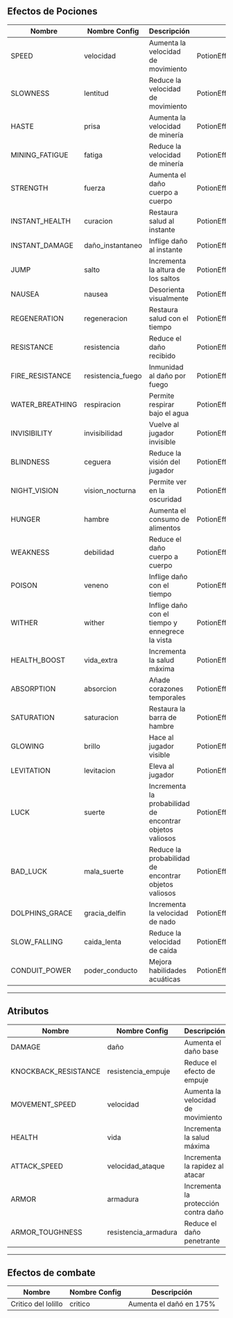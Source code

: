 ## Efectos de Pociones

| **Nombre**|**Nombre Config**|**Descripción**|**Tipo**|
|-------------------------|------------------------|--------------------------------------------------|-------------------------------|
| SPEED                  | velocidad             | Aumenta la velocidad de movimiento                | PotionEffectType.SPEED        |
| SLOWNESS               | lentitud              | Reduce la velocidad de movimiento                 | PotionEffectType.SLOW         |
| HASTE                  | prisa                 | Aumenta la velocidad de minería                   | PotionEffectType.FAST_DIGGING |
| MINING_FATIGUE         | fatiga                | Reduce la velocidad de minería                    | PotionEffectType.SLOW_DIGGING |
| STRENGTH               | fuerza                | Aumenta el daño cuerpo a cuerpo                   | PotionEffectType.INCREASE_DAMAGE |
| INSTANT_HEALTH         | curacion              | Restaura salud al instante                        | PotionEffectType.HEAL         |
| INSTANT_DAMAGE         | daño_instantaneo      | Inflige daño al instante                          | PotionEffectType.HARM         |
| JUMP                   | salto                 | Incrementa la altura de los saltos                | PotionEffectType.JUMP         |
| NAUSEA                 | nausea                | Desorienta visualmente                            | PotionEffectType.CONFUSION    |
| REGENERATION           | regeneracion          | Restaura salud con el tiempo                      | PotionEffectType.REGENERATION |
| RESISTANCE             | resistencia           | Reduce el daño recibido                           | PotionEffectType.DAMAGE_RESISTANCE |
| FIRE_RESISTANCE        | resistencia_fuego     | Inmunidad al daño por fuego                       | PotionEffectType.FIRE_RESISTANCE |
| WATER_BREATHING        | respiracion           | Permite respirar bajo el agua                     | PotionEffectType.WATER_BREATHING |
| INVISIBILITY           | invisibilidad         | Vuelve al jugador invisible                       | PotionEffectType.INVISIBILITY |
| BLINDNESS              | ceguera               | Reduce la visión del jugador                      | PotionEffectType.BLINDNESS    |
| NIGHT_VISION           | vision_nocturna       | Permite ver en la oscuridad                       | PotionEffectType.NIGHT_VISION |
| HUNGER                 | hambre                | Aumenta el consumo de alimentos                   | PotionEffectType.HUNGER       |
| WEAKNESS               | debilidad             | Reduce el daño cuerpo a cuerpo                    | PotionEffectType.WEAKNESS     |
| POISON                 | veneno                | Inflige daño con el tiempo                        | PotionEffectType.POISON       |
| WITHER                 | wither                | Inflige daño con el tiempo y ennegrece la vista   | PotionEffectType.WITHER       |
| HEALTH_BOOST           | vida_extra            | Incrementa la salud máxima                        | PotionEffectType.HEALTH_BOOST |
| ABSORPTION             | absorcion             | Añade corazones temporales                        | PotionEffectType.ABSORPTION   |
| SATURATION             | saturacion            | Restaura la barra de hambre                       | PotionEffectType.SATURATION   |
| GLOWING                | brillo                | Hace al jugador visible                           | PotionEffectType.GLOWING      |
| LEVITATION             | levitacion            | Eleva al jugador                                  | PotionEffectType.LEVITATION   |
| LUCK                   | suerte                | Incrementa la probabilidad de encontrar objetos valiosos | PotionEffectType.LUCK |
| BAD_LUCK               | mala_suerte           | Reduce la probabilidad de encontrar objetos valiosos | PotionEffectType.UNLUCK |
| DOLPHINS_GRACE         | gracia_delfin         | Incrementa la velocidad de nado                   | PotionEffectType.DOLPHINS_GRACE |
| SLOW_FALLING           | caida_lenta           | Reduce la velocidad de caída                      | PotionEffectType.SLOW_FALLING |
| CONDUIT_POWER          | poder_conducto        | Mejora habilidades acuáticas                      | PotionEffectType.CONDUIT_POWER |
---
## Atributos
|**Nombre**|**Nombre Config**|**Descripción**|**Tipo**|
|------------------------|-----------------------|---------------------------------------------------|-------------------------------|
| DAMAGE                 | daño                  | Aumenta el daño base                              | Attribute.GENERIC_ATTACK_DAMAGE |
| KNOCKBACK_RESISTANCE   | resistencia_empuje    | Reduce el efecto de empuje                        | Attribute.GENERIC_KNOCKBACK_RESISTANCE |
| MOVEMENT_SPEED         | velocidad             | Aumenta la velocidad de movimiento                | Attribute.GENERIC_MOVEMENT_SPEED |
| HEALTH                 | vida                  | Incrementa la salud máxima                        | Attribute.GENERIC_MAX_HEALTH   |
| ATTACK_SPEED           | velocidad_ataque      | Incrementa la rapidez al atacar                   | Attribute.GENERIC_ATTACK_SPEED |
| ARMOR                  | armadura| Incrementa la protección contra daño              | Attribute.GENERIC_ARMOR        |
| ARMOR_TOUGHNESS        | resistencia_armadura  | Reduce el daño penetrante     | Attribute.GENERIC_ARMOR_TOUGHNESS
---
## Efectos de combate
| **Nombre**| **Nombre Config**| **Descripción**|
|-------------------------|------------------------|--------------------------------------------------|
| Critico del lolillo | critico | Aumenta el dañó en 175%                              

